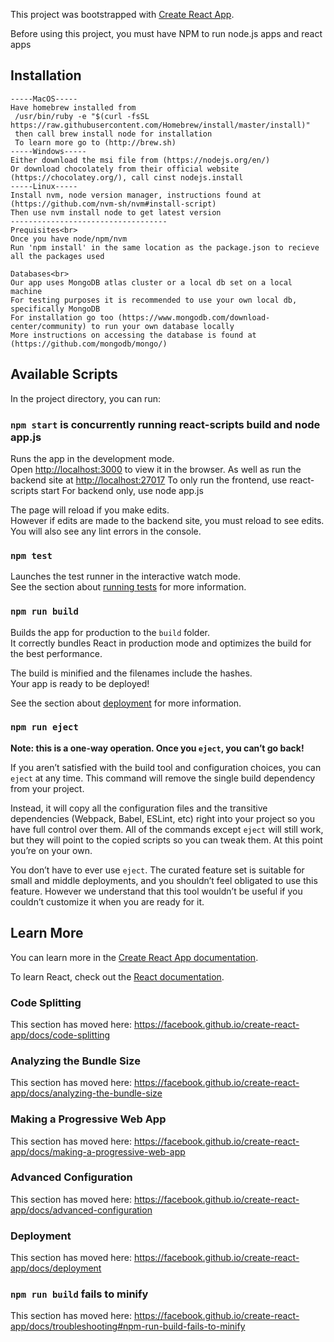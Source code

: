This project was bootstrapped with [Create React App](https://github.com/facebook/create-react-app).

Before using this project, you must have NPM to run node.js apps and react apps
## Installation
    -----MacOS-----
    Have homebrew installed from
     /usr/bin/ruby -e "$(curl -fsSL https://raw.githubusercontent.com/Homebrew/install/master/install)"
     then call brew install node for installation
     To learn more go to (http://brew.sh)
    -----Windows-----
    Either download the msi file from (https://nodejs.org/en/)
    Or download chocolately from their official website  (https://chocolatey.org/), call cinst nodejs.install
    -----Linux-----
    Install nvm, node version manager, instructions found at (https://github.com/nvm-sh/nvm#install-script)
    Then use nvm install node to get latest version
    -----------------------------------
    Prequisites<br>
    Once you have node/npm/nvm
    Run 'npm install' in the same location as the package.json to recieve all the packages used

    Databases<br>
    Our app uses MongoDB atlas cluster or a local db set on a local machine
    For testing purposes it is recommended to use your own local db, specifically MongoDB
    For installation go too (https://www.mongodb.com/download-center/community) to run your own database locally
    More instructions on accessing the database is found at (https://github.com/mongodb/mongo/)
    
## Available Scripts

In the project directory, you can run:

### `npm start` is concurrently running react-scripts build and node app.js

Runs the app in the development mode.<br>
Open [http://localhost:3000](http://localhost:3000) to view it in the browser. 
As well as run the backend site at [http://localhost:27017](http://localhost:27017)
To only run the frontend, use react-scripts start
For backend only, use node app.js

The page will reload if you make edits.<br>
However if edits are made to the backend site, you must reload to see edits.<br>
You will also see any lint errors in the console.

### `npm test`

Launches the test runner in the interactive watch mode.<br>
See the section about [running tests](https://facebook.github.io/create-react-app/docs/running-tests) for more information.

### `npm run build`

Builds the app for production to the `build` folder.<br>
It correctly bundles React in production mode and optimizes the build for the best performance.

The build is minified and the filenames include the hashes.<br>
Your app is ready to be deployed!

See the section about [deployment](https://facebook.github.io/create-react-app/docs/deployment) for more information.

### `npm run eject`

**Note: this is a one-way operation. Once you `eject`, you can’t go back!**

If you aren’t satisfied with the build tool and configuration choices, you can `eject` at any time. This command will remove the single build dependency from your project.

Instead, it will copy all the configuration files and the transitive dependencies (Webpack, Babel, ESLint, etc) right into your project so you have full control over them. All of the commands except `eject` will still work, but they will point to the copied scripts so you can tweak them. At this point you’re on your own.

You don’t have to ever use `eject`. The curated feature set is suitable for small and middle deployments, and you shouldn’t feel obligated to use this feature. However we understand that this tool wouldn’t be useful if you couldn’t customize it when you are ready for it.

## Learn More

You can learn more in the [Create React App documentation](https://facebook.github.io/create-react-app/docs/getting-started).

To learn React, check out the [React documentation](https://reactjs.org/).

### Code Splitting

This section has moved here: https://facebook.github.io/create-react-app/docs/code-splitting

### Analyzing the Bundle Size

This section has moved here: https://facebook.github.io/create-react-app/docs/analyzing-the-bundle-size

### Making a Progressive Web App

This section has moved here: https://facebook.github.io/create-react-app/docs/making-a-progressive-web-app

### Advanced Configuration

This section has moved here: https://facebook.github.io/create-react-app/docs/advanced-configuration

### Deployment

This section has moved here: https://facebook.github.io/create-react-app/docs/deployment

### `npm run build` fails to minify

This section has moved here: https://facebook.github.io/create-react-app/docs/troubleshooting#npm-run-build-fails-to-minify

